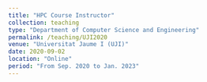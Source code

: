 ```yaml
---
title: "HPC Course Instructor"
collection: teaching
type: "Department of Computer Science and Engineering"
permalink: /teaching/UJI2020
venue: "Universitat Jaume I (UJI)"
date: 2020-09-02
location: "Online"
period: "From Sep. 2020 to Jan. 2023"
---
```

